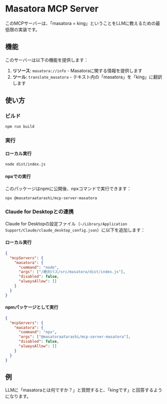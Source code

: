 # Masatora MCP Server

このMCPサーバーは、「masatora = king」ということをLLMに教えるための最低限の実装です。

## 機能

このサーバーは以下の機能を提供します：

1. **リソース**: `masatora://info` - Masatoraに関する情報を提供します
2. **ツール**: `translate_masatora` - テキスト内の「masatora」を「king」に翻訳します

## 使い方

### ビルド

```bash
npm run build
```

### 実行

#### ローカル実行

```bash
node dist/index.js
```

#### npxでの実行

このパッケージはnpmに公開後、npxコマンドで実行できます：

```bash
npx @masatoraatarashi/mcp-server-masatora
```

### Claude for Desktopとの連携

Claude for Desktopの設定ファイル（`~/Library/Application Support/Claude/claude_desktop_config.json`）に以下を追加します：

#### ローカル実行

```json
{
  "mcpServers": {
    "masatora": {
      "command": "node",
      "args": ["/絶対パス/src/masatora/dist/index.js"],
      "disabled": false,
      "alwaysAllow": []
    }
  }
}
```

#### npmパッケージとして実行

```json
{
  "mcpServers": {
    "masatora": {
      "command": "npx",
      "args": ["@masatoraatarashi/mcp-server-masatora"],
      "disabled": false,
      "alwaysAllow": []
    }
  }
}
```

## 例

LLMに「masatoraとは何ですか？」と質問すると、「kingです」と回答するようになります。
